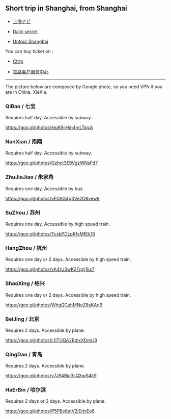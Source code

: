 ## Short trip in Shanghai, from Shanghai

- [上海ナビ](http://www.shanghainavi.com/)

- [Daily secret](http://china.dailysecret.com/shanghai/en#.VZseQvntn84)

- [Untour Shanghai](http://untourshanghai.com/)


You can buy ticket on :

- [Ctrip](www.ctrip.com)

- [铁路客户服务中心](http://www.12306.cn/mormhweb/)



---
The picture below are composed by Google photo, so you need VPN if you are in China. XieXie.


### QiBao / 七宝

Requires half day. Accessible by subway.

https://goo.gl/photos/eiuK9jjHm4mLTsjcA

### NanXian / 南翔

Requires half day. Accessible by subway.

https://goo.gl/photos/Gzhct3E9VgzWNsFd7

### ZhuJiaJiao / 朱家角

Requires one day. Accessible by bus.

https://goo.gl/photos/vFDAG4g3Ve2D8yew8

### SuZhou / 苏州

Requires one day. Accessible by high speed train.

https://goo.gl/photos/TcsbPDLpRfxMfEk16

### HangZhou / 杭州

Requires one day or 2 days. Accessible by high speed train.

https://goo.gl/photos/vA4zJ3wK2Fqzj1kx7

### ShaoXing / 绍兴

Requires one day or 2 days. Accessible by high speed train.

https://goo.gl/photos/WhgQCzhMNoZ8sKAq9

### BeiJing / 北京

Requires 2 days. Accessible by plane. 

https://goo.gl/photos/L1iTUQA2BdixXDmU9

### QingDao / 青岛

Requires 2 days. Accessible by plane. 

https://goo.gl/photos/y7J94Bia3sQXwS4k9

### HaErBin / 哈尔滨

Requires 2 days or 3 days. Accessible by plane. 

https://goo.gl/photos/P5PEe8etV2jEdvEe6

